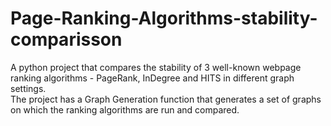 # Page-Ranking-Algorithms-stability-comparisson

A python project that compares the stability of 3 well-known webpage ranking algorithms - PageRank, InDegree and HITS in different graph settings.  
The project has a Graph Generation function that generates a set of graphs on which the ranking algorithms are run and compared. 
